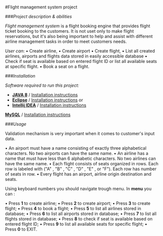 #Flight management system project

###*Project description & abilities*

*Flight management system* is a flight booking engine that provides flight ticket booking to the customers. It is not uset only to make flight reservations, but it's also being important to help and assist with different airline management tasks in order to meet customers needs.



*User can*:
• 	Create airline,
•	Create airport 
•	Create flight,
•	List all created airlines, airports and flights data stored in easily accessible database
•	Check if seat is available based on entered flight ID or list all available seats at specific flight.
•	Book a seat on a flight.

###*Installation*

*Software required to run this project:*

- **[JAVA 8](https://www.java.com/en/download/)**  / [Installation instructions](https://www.java.com/en/download/help/ie_online_install.xml)
- **[Eclipse](https://www.eclipse.org/downloads/)**  / [Installation instructions](https://www.eclipse.org/downloads/packages/installer) 
or 
- **[Intellij IDEA](https://www.jetbrains.com/idea/download/)** / [Installation instructions](https://www.jetbrains.com/help/idea/installation-guide.html)  

 **[MySQL](https://dev.mysql.com/downloads/)** / [Installation instructions](https://www.sitepoint.com/how-to-install-mysql/#:~:text=Step%201%3A%20download%20MySQL,a%20tool%20such%20as%20fsum.)  


###*Usage*

Validation mechanism is very important when it comes to customer's input data.

•	 An airport must have a name consisting of exactly three alphabetical characters. No two airports can have the same name.
•	 An airline has a name that must have less than 6 alphabetic characters. No two airlines can have the same name.
•	 Each flight consists of seats organized in rows. Each row is labeled with ("A" , "B" , "C" , "D" , "E" , or "F"). Each row has number of seats in row.
•	 Every flight has an airport, airline origin destination and seats.


Using keyboard numbers you should navigate trough menu. 
In **menu** you can :

•	Press **1** to create airline;
•	Press **2** to create airport;
•	Press **3** to create flight;
•	Press **4**  to book a flight;
•	Press **5** to list all airlines stored in database;
•	Press **6** to list all airports stored in database;
•	Press **7** to list all flights stored in database;
•	Press **8** to check if seat is available based on entered flight ID;
•	Press **9** to list all available seats for specific flight;
•	Press **0** to EXIT.
